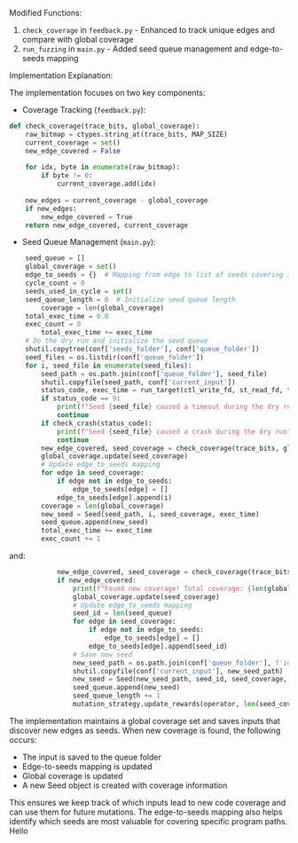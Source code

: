 Modified Functions:

1. `check_coverage` in `feedback.py` - Enhanced to track unique edges and compare with global coverage
2. `run_fuzzing` in `main.py` - Added seed queue management and edge-to-seeds mapping

Implementation Explanation:

The implementation focuses on two key components:

- Coverage Tracking (`feedback.py`):

```python
def check_coverage(trace_bits, global_coverage):
    raw_bitmap = ctypes.string_at(trace_bits, MAP_SIZE)
    current_coverage = set()
    new_edge_covered = False
    
    for idx, byte in enumerate(raw_bitmap):
        if byte != 0:
            current_coverage.add(idx)
            
    new_edges = current_coverage - global_coverage
    if new_edges:
        new_edge_covered = True
    return new_edge_covered, current_coverage
```

- Seed Queue Management (`main.py`):

```python
    seed_queue = []
    global_coverage = set()
    edge_to_seeds = {}  # Mapping from edge to list of seeds covering it
    cycle_count = 0
    seeds_used_in_cycle = set()
    seed_queue_length = 0  # Initialize seed queue length
        coverage = len(global_coverage)
    total_exec_time = 0.0
    exec_count = 0
        total_exec_time += exec_time
    # Do the dry run and initialize the seed queue
    shutil.copytree(conf['seeds_folder'], conf['queue_folder'])
    seed_files = os.listdir(conf['queue_folder'])
    for i, seed_file in enumerate(seed_files):
        seed_path = os.path.join(conf['queue_folder'], seed_file)
        shutil.copyfile(seed_path, conf['current_input'])
        status_code, exec_time = run_target(ctl_write_fd, st_read_fd, trace_bits)
        if status_code == 9:
            print(f"Seed {seed_file} caused a timeout during the dry run")
            continue
        if check_crash(status_code):
            print(f"Seed {seed_file} caused a crash during the dry run")
            continue
        new_edge_covered, seed_coverage = check_coverage(trace_bits, global_coverage)
        global_coverage.update(seed_coverage)
        # Update edge_to_seeds mapping
        for edge in seed_coverage:
            if edge not in edge_to_seeds:
                edge_to_seeds[edge] = []
            edge_to_seeds[edge].append(i)
        coverage = len(global_coverage)
        new_seed = Seed(seed_path, i, seed_coverage, exec_time)
        seed_queue.append(new_seed)
        total_exec_time += exec_time
        exec_count += 1
```

and:

```python
            new_edge_covered, seed_coverage = check_coverage(trace_bits, global_coverage)
            if new_edge_covered:
                print(f"Found new coverage! Total coverage: {len(global_coverage)} edges.")
                global_coverage.update(seed_coverage)
                # Update edge_to_seeds mapping
                seed_id = len(seed_queue)
                for edge in seed_coverage:
                    if edge not in edge_to_seeds:
                        edge_to_seeds[edge] = []
                    edge_to_seeds[edge].append(seed_id)
                # Save new seed
                new_seed_path = os.path.join(conf['queue_folder'], f'id_{seed_id}')
                shutil.copyfile(conf['current_input'], new_seed_path)
                new_seed = Seed(new_seed_path, seed_id, seed_coverage, exec_time)
                seed_queue.append(new_seed)
                seed_queue_length += 1
                mutation_strategy.update_rewards(operator, len(seed_coverage - global_coverage))
```

The implementation maintains a global coverage set and saves inputs that discover new edges as seeds. When new coverage is found, the following occurs:

- The input is saved to the queue folder
- Edge-to-seeds mapping is updated
- Global coverage is updated
- A new Seed object is created with coverage information

This ensures we keep track of which inputs lead to new code coverage and can use them for future mutations. The edge-to-seeds mapping also helps identify which seeds are most valuable for covering specific program paths. Hello
